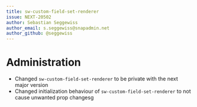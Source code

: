 ```yaml
---
title: sw-custom-field-set-renderer
issue: NEXT-20502
author: Sebastian Seggewiss
author_email: s.seggewiss@snapadmin.net
author_github: @seggewiss
---
```

# Administration
* Changed `sw-custom-field-set-renderer` to be private with the next major version
* Changed initialization behaviour of `sw-custom-field-set-renderer` to not cause unwanted prop changesg
